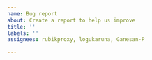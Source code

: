 ```yaml
---
name: Bug report
about: Create a report to help us improve
title: ''
labels: ''
assignees: rubikproxy, logukaruna, Ganesan-P

---
```



